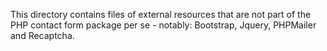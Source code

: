 This directory contains files of external resources that are not part of the PHP contact form package per se - notably: Bootstrap, Jquery, PHPMailer and Recaptcha.
